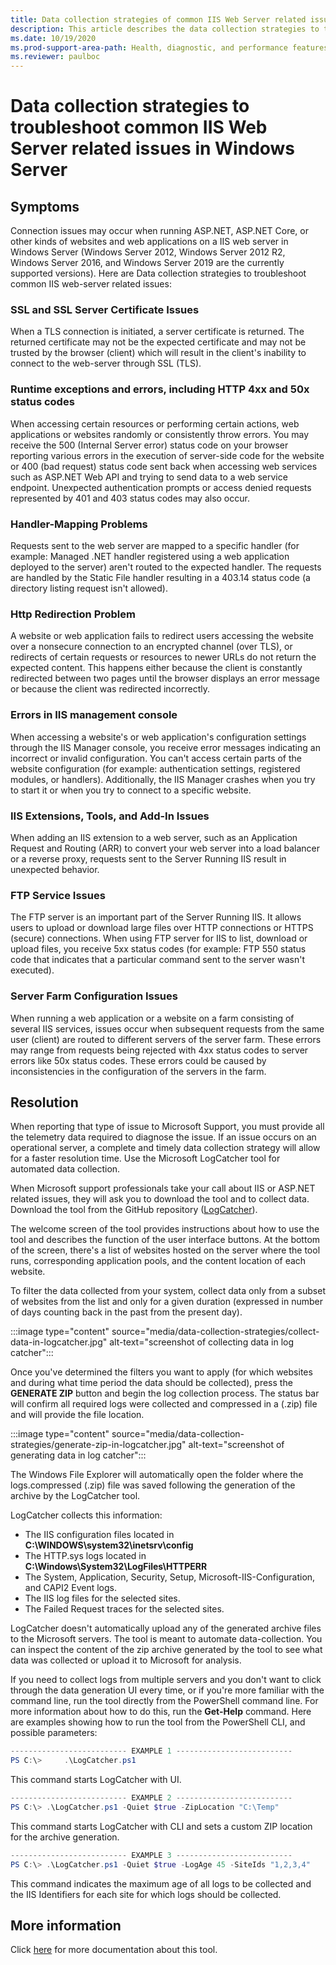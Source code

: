 ```yaml
---
title: Data collection strategies of common IIS Web Server related issues
description: This article describes the data collection strategies to troubleshoot common IIS Web Server related issues in Windows Server.
ms.date: 10/19/2020
ms.prod-support-area-path: Health, diagnostic, and performance features
ms.reviewer: paulboc
---
```

# Data collection strategies to troubleshoot common IIS Web Server related issues in Windows Server

## Symptoms

Connection issues may occur when running ASP.NET, ASP.NET Core, or other kinds of websites and web applications on a IIS web server in Windows Server (Windows Server 2012, Windows Server 2012 R2, Windows Server 2016, and Windows Server 2019 are the currently supported versions). Here are Data collection strategies to troubleshoot common IIS web-server related issues:

### SSL and SSL Server Certificate Issues

When a TLS connection is initiated, a server certificate is returned. The returned certificate may not be the expected certificate and may not be trusted by the browser (client) which will result in the client's inability to connect to the web-server through SSL (TLS).

### Runtime exceptions and errors, including HTTP 4xx and 50x status codes

When accessing certain resources or performing certain actions, web applications or websites randomly or consistently throw errors. You may receive the 500 (Internal Server error) status code on your browser reporting various errors in the execution of server-side code for the website or 400 (bad request) status code sent back when accessing web services such as ASP.NET Web API and trying to send data to a web service endpoint. Unexpected authentication prompts or access denied requests represented by 401 and 403 status codes may also occur.

### Handler-Mapping Problems

Requests sent to the web server are mapped to a specific handler (for example: Managed .NET handler registered using a web application deployed to the server) aren't routed to the expected handler. The requests are handled by the Static File handler resulting in a 403.14 status code (a directory listing request isn't allowed).

### Http Redirection Problem

A website or web application fails to redirect users accessing the website over a nonsecure connection to an encrypted channel (over TLS), or redirects of certain requests or resources to newer URLs do not return the expected content. This happens either because the client is constantly redirected between two pages until the browser displays an error message or because the client was redirected incorrectly.

### Errors in IIS management console

When accessing a website's or web application's configuration settings through the IIS Manager console, you receive error messages indicating an incorrect or invalid configuration. You can't access certain parts of the website configuration (for example: authentication settings, registered modules, or handlers). Additionally, the IIS Manager crashes when you try to start it or when you try to connect to a specific website.

### IIS Extensions, Tools, and Add-In Issues

When adding an IIS extension to a web server, such as an Application Request and Routing (ARR) to convert your web server into a load balancer or a reverse proxy, requests sent to the Server Running IIS result in unexpected behavior.

### FTP Service Issues

The FTP server is an important part of the Server Running IIS. It allows users to upload or download large files over HTTP connections or HTTPS (secure) connections. When using FTP server for IIS to list, download or upload files, you receive 5xx status codes (for example: FTP 550 status code that indicates that a particular command sent to the server wasn't executed).

### Server Farm Configuration Issues

When running a web application or a website on a farm consisting of several IIS services, issues occur when subsequent requests from the same user (client) are routed to different servers of the server farm. These errors may range from requests being rejected with 4xx status codes to server errors like 50x status codes. These errors could be caused by inconsistencies in the configuration of the servers in the farm.

## Resolution

When reporting that type of issue to Microsoft Support, you must provide all the telemetry data required to diagnose the issue. If an issue occurs on an operational server, a complete and timely data collection strategy will allow for a faster resolution time. Use the Microsoft LogCatcher tool for automated data collection.

When Microsoft support professionals take your call about IIS or ASP.NET related issues, they will ask you to download the tool and to collect data. Download the tool from the GitHub repository ([LogCatcher](https://github.com/crnegule/LogCatcher)).

The welcome screen of the tool provides instructions about how to use the tool and describes the function of the user interface buttons. At the bottom of the screen, there's a list of websites hosted on the server where the tool runs, corresponding application pools, and the content location of each website.

To filter the data collected from your system, collect data only from a subset of websites from the list and only for a given duration (expressed in number of days counting back in the past from the present day).

:::image type="content" source="media/data-collection-strategies/collect-data-in-logcatcher.jpg" alt-text="screenshot of collecting data in log catcher":::

Once you've determined the filters you want to apply (for which websites and during what time period the data should be collected), press the **GENERATE ZIP** button and begin the log collection process. The status bar will confirm all required logs were collected and compressed in a (.zip) file and will provide the file location.

:::image type="content" source="media/data-collection-strategies/generate-zip-in-logcatcher.jpg" alt-text="screenshot of generating data in log catcher":::

The Windows File Explorer will automatically open the folder where the logs.compressed (.zip) file was saved following the generation of the archive by the LogCatcher tool.

LogCatcher collects this information:

- The IIS configuration files located in **C:\WINDOWS\system32\inetsrv\config**
- The HTTP.sys logs located in **C:\Windows\System32\LogFiles\HTTPERR**
- The System, Application, Security, Setup, Microsoft-IIS-Configuration, and CAPI2 Event logs.
- The IIS log files for the selected sites.
- The Failed Request traces for the selected sites.

LogCatcher doesn't automatically upload any of the generated archive files to the Microsoft servers. The tool is meant to automate data-collection. You can inspect the content of the zip archive generated by the tool to see what data was collected or upload it to Microsoft for analysis.

If you need to collect logs from multiple servers and you don't want to click through the data generation UI every time, or if you're more familiar with the command line, run the tool directly from the PowerShell command line. For more information about how to do this, run the **Get-Help** command. Here are examples showing how to run the tool from the PowerShell CLI, and possible parameters:

```powershell
-------------------------- EXAMPLE 1 --------------------------
PS C:\>     .\LogCatcher.ps1
```

This command starts LogCatcher with UI.

```powershell
-------------------------- EXAMPLE 2 --------------------------
PS C:\> .\LogCatcher.ps1 -Quiet $true -ZipLocation "C:\Temp"
```

This command starts LogCatcher with CLI and sets a custom ZIP location for the archive generation.

```powershell
-------------------------- EXAMPLE 3 --------------------------
PS C:\> .\LogCatcher.ps1 -Quiet $true -LogAge 45 -SiteIds "1,2,3,4"
```

This command indicates the maximum age of all logs to be collected and the IIS Identifiers for each site for which logs should be collected.

## More information

Click [here](https://github.com/crnegule/LogCatcher/blob/master/Docs/RunFirstTime.md) for more documentation about this tool.
